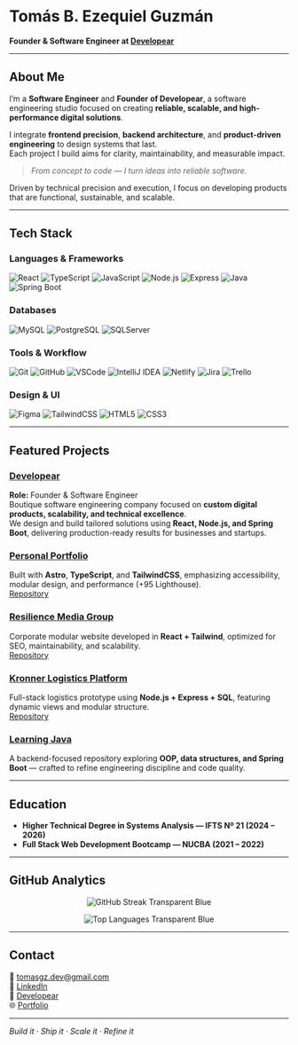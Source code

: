 # Tomás B. Ezequiel Guzmán  
**Founder & Software Engineer at [Developear](https://www.linkedin.com/company/developear-tech)**  

---

## About Me  

I’m a **Software Engineer** and **Founder of Developear**, a software engineering studio focused on creating **reliable, scalable, and high-performance digital solutions**.  

I integrate **frontend precision**, **backend architecture**, and **product-driven engineering** to design systems that last.  
Each project I build aims for clarity, maintainability, and measurable impact.  

> *From concept to code — I turn ideas into reliable software.*  

Driven by technical precision and execution, I focus on developing products that are functional, sustainable, and scalable.

---

## Tech Stack  

### Languages & Frameworks  
![React](https://img.shields.io/badge/-React-20232A?style=flat&logo=react&logoColor=61DAFB)
![TypeScript](https://img.shields.io/badge/-TypeScript-007ACC?style=flat&logo=typescript&logoColor=white)
![JavaScript](https://img.shields.io/badge/-JavaScript-F7DF1E?style=flat&logo=javascript&logoColor=000)
![Node.js](https://img.shields.io/badge/-Node.js-339933?style=flat&logo=node.js&logoColor=white)
![Express](https://img.shields.io/badge/-Express-000000?style=flat&logo=express&logoColor=white)
![Java](https://img.shields.io/badge/-Java-007396?style=flat&logo=java&logoColor=white)
![Spring Boot](https://img.shields.io/badge/-Spring%20Boot-6DB33F?style=flat&logo=springboot&logoColor=white)

### Databases  
![MySQL](https://img.shields.io/badge/-MySQL-4479A1?style=flat&logo=mysql&logoColor=white)
![PostgreSQL](https://img.shields.io/badge/-PostgreSQL-336791?style=flat&logo=postgresql&logoColor=white)
![SQLServer](https://img.shields.io/badge/-SQL%20Server-CC2927?style=flat&logo=microsoftsqlserver&logoColor=white)

### Tools & Workflow  
![Git](https://img.shields.io/badge/-Git-F05032?style=flat&logo=git&logoColor=white)
![GitHub](https://img.shields.io/badge/-GitHub-181717?style=flat&logo=github&logoColor=white)
![VSCode](https://img.shields.io/badge/-VS%20Code-0078D4?style=flat&logo=visualstudiocode&logoColor=white)
![IntelliJ IDEA](https://img.shields.io/badge/-IntelliJ%20IDEA-000000?style=flat&logo=intellijidea&logoColor=white)
![Netlify](https://img.shields.io/badge/-Netlify-00C7B7?style=flat&logo=netlify&logoColor=white)
![Jira](https://img.shields.io/badge/-Jira-0052CC?style=flat&logo=jira&logoColor=white)
![Trello](https://img.shields.io/badge/-Trello-0079BF?style=flat&logo=trello&logoColor=white)

### Design & UI  
![Figma](https://img.shields.io/badge/-Figma-F24E1E?style=flat&logo=figma&logoColor=white)
![TailwindCSS](https://img.shields.io/badge/-TailwindCSS-38B2AC?style=flat&logo=tailwindcss&logoColor=white)
![HTML5](https://img.shields.io/badge/-HTML5-E34F26?style=flat&logo=html5&logoColor=white)
![CSS3](https://img.shields.io/badge/-CSS3-1572B6?style=flat&logo=css3&logoColor=white)

---

## Featured Projects  

### [Developear](https://www.linkedin.com/company/developear-tech)  
**Role:** Founder & Software Engineer  
Boutique software engineering company focused on **custom digital products, scalability, and technical excellence**.  
We design and build tailored solutions using **React, Node.js, and Spring Boot**, delivering production-ready results for businesses and startups.  

### [Personal Portfolio](https://tomasguzmandev.netlify.app/)  
Built with **Astro**, **TypeScript**, and **TailwindCSS**, emphasizing accessibility, modular design, and performance (+95 Lighthouse).  
[Repository](https://github.com/tomasgz7/Portfolio)

### [Resilience Media Group](https://resiliencemediagroup.netlify.app/)  
Corporate modular website developed in **React + Tailwind**, optimized for SEO, maintainability, and scalability.  
[Repository](https://github.com/tomasgz7/PaginaResilience)

### [Kronner Logistics Platform](https://kronner-logistica-prototipo.netlify.app/)  
Full-stack logistics prototype using **Node.js + Express + SQL**, featuring dynamic views and modular structure.  
[Repository](https://github.com/tomasgz7/PaginaKronner)

### [Learning Java](https://github.com/tomasgz7/LearningJava)  
A backend-focused repository exploring **OOP, data structures, and Spring Boot** — crafted to refine engineering discipline and code quality.

---

## Education  

- **Higher Technical Degree in Systems Analysis — IFTS Nº 21 (2024 – 2026)**  
- **Full Stack Web Development Bootcamp — NUCBA (2021 – 2022)**  

---

## GitHub Analytics  


<p align="center">
  <img 
    src="https://github-readme-streak-stats.herokuapp.com?user=tomasgz7&theme=transparent&hide_border=true&ring=00AEEF&fire=00AEEF&currStreakLabel=00AEEF"
    alt="GitHub Streak Transparent Blue"
  />
</p>

<p align="center">
  <img 
    src="https://github-readme-stats.vercel.app/api/top-langs/?username=tomasgz7&layout=compact&hide_border=true&bg_color=00000000&title_color=00AEEF&text_color=FFFFFF"
    alt="Top Languages Transparent Blue"
  />
</p>

---

## Contact  

📧 [tomasgz.dev@gmail.com](mailto:tomasgz.dev@gmail.com)  
🔗 [LinkedIn](https://www.linkedin.com/in/tomasgz7)  
🏢 [Developear](https://www.linkedin.com/company/developear-tech)  
🌐 [Portfolio](https://tomasguzmandev.netlify.app)

---

*Build it · Ship it · Scale it · Refine it*
